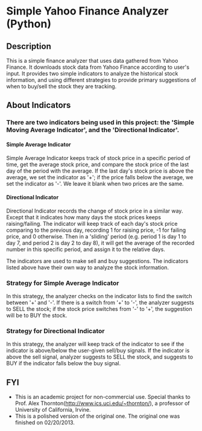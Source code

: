 # Simple Yahoo Finance Analyzer (Python)
## Description
This is a simple finance analyzer that uses data gathered from Yahoo Finance. It downloads stock data from Yahoo Finance according to user's input. It provides two simple indicators to analyze the historical stock information, and using different strategies to provide primary suggestions of when to buy/sell the stock they are tracking.



## About Indicators
### There are two indicators being used in this project: the 'Simple Moving Average Indicator', and the 'Directional Indicator'. 
#### Simple Average Indicator 
Simple Average Indicator keeps track of stock price in a specific period of time, get the average stock price, and compare the stock price of the last day of the period with the average. If the last day's stock price is above the average, we set the indicator as '+'; if the price falls below the average, we set the indicator as '-'. We leave it blank when two prices are the same.


#### Directional Indicator
Directional Indicator records the change of stock price in a similar way. Except that it indicates how many days the stock prices keeps raising/failing. The indicator will keep track of each day's stock price comparing to the previous day, recording 1 for raising price, -1 for failing price, and 0 otherwise. Then in a 'sliding' period (e.g. period 1 is day 1 to day 7, and period 2 is day 2 to day 8), it will get the average of the recorded number in this specific period, and assign it to the relative days.

The indicators are used to make sell and buy suggestions. The indicators listed above have their own way to analyze the stock information.



### Strategy for Simple Average Indicator
In this strategy, the analyzer checks on the indicator lists to find the switch between '+' and '-'. If there is a switch from '+' to '-', the analyzer suggests to SELL the stock; if the stock price switches from '-' to '+', the suggestion will be to BUY the stock.

### Strategy for Directional Indicator
In this strategy, the analyzer will keep track of the indicator to see if the indicator is above/below the user-given sell/buy signals. If the indicator is above the sell signal, analyzer suggests to SELL the stock, and suggests to BUY if the indicator falls below the buy signal.



## FYI
- This is an academic project for non-commercial use. Special thanks to Prof. Alex Thornton(http://www.ics.uci.edu/~thornton/), a professor of University of California, Irvine.
- This is a polished version of the original one. The original one was finished on 02/20/2013.
